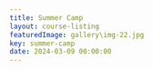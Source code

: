 ```yaml
---
title: Summer Camp
layout: course-listing
featuredImage: gallery\img-22.jpg
key: summer-camp
date: 2024-03-09 00:00:00
---
```

